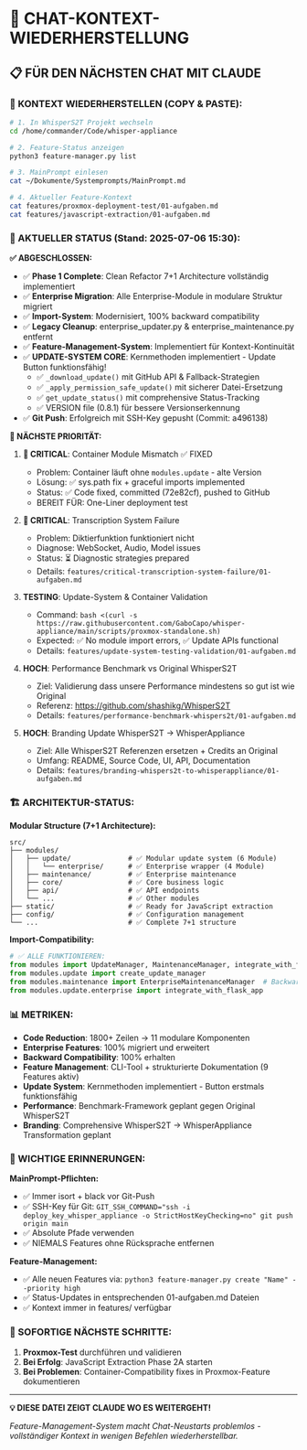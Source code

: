 # 🎯 CHAT-KONTEXT-WIEDERHERSTELLUNG

## 📋 **FÜR DEN NÄCHSTEN CHAT MIT CLAUDE**

### **🔄 KONTEXT WIEDERHERSTELLEN (COPY & PASTE):**

```bash
# 1. In WhisperS2T Projekt wechseln
cd /home/commander/Code/whisper-appliance

# 2. Feature-Status anzeigen
python3 feature-manager.py list

# 3. MainPrompt einlesen  
cat ~/Dokumente/Systemprompts/MainPrompt.md

# 4. Aktueller Feature-Kontext
cat features/proxmox-deployment-test/01-aufgaben.md
cat features/javascript-extraction/01-aufgaben.md
```

### **🎯 AKTUELLER STATUS (Stand: 2025-07-06 15:30):**

**✅ ABGESCHLOSSEN:**
- ✅ **Phase 1 Complete**: Clean Refactor 7+1 Architecture vollständig implementiert
- ✅ **Enterprise Migration**: Alle Enterprise-Module in modulare Struktur migriert  
- ✅ **Import-System**: Modernisiert, 100% backward compatibility
- ✅ **Legacy Cleanup**: enterprise_updater.py & enterprise_maintenance.py entfernt
- ✅ **Feature-Management-System**: Implementiert für Kontext-Kontinuität
- ✅ **UPDATE-SYSTEM CORE**: Kernmethoden implementiert - Update Button funktionsfähig!
  - ✅ `_download_update()` mit GitHub API & Fallback-Strategien
  - ✅ `_apply_permission_safe_update()` mit sicherer Datei-Ersetzung
  - ✅ `get_update_status()` mit comprehensive Status-Tracking
  - ✅ VERSION file (0.8.1) für bessere Versionserkennung
- ✅ **Git Push**: Erfolgreich mit SSH-Key gepusht (Commit: a496138)

**🎯 NÄCHSTE PRIORITÄT:**
1. **🚨 CRITICAL**: Container Module Mismatch ✅ FIXED
   - Problem: Container läuft ohne `modules.update` - alte Version
   - Lösung: ✅ sys.path fix + graceful imports implemented
   - Status: ✅ Code fixed, committed (72e82cf), pushed to GitHub
   - BEREIT FÜR: One-Liner deployment test

2. **🚨 CRITICAL**: Transcription System Failure  
   - Problem: Diktierfunktion funktioniert nicht
   - Diagnose: WebSocket, Audio, Model issues
   - Status: ⏳ Diagnostic strategies prepared
   - Details: `features/critical-transcription-system-failure/01-aufgaben.md`

3. **TESTING**: Update-System & Container Validation
   - Command: `bash <(curl -s https://raw.githubusercontent.com/GaboCapo/whisper-appliance/main/scripts/proxmox-standalone.sh)`
   - Expected: ✅ No module import errors, ✅ Update APIs functional
   - Details: `features/update-system-testing-validation/01-aufgaben.md`

4. **HOCH**: Performance Benchmark vs Original WhisperS2T
   - Ziel: Validierung dass unsere Performance mindestens so gut ist wie Original
   - Referenz: https://github.com/shashikg/WhisperS2T
   - Details: `features/performance-benchmark-whispers2t/01-aufgaben.md`

5. **HOCH**: Branding Update WhisperS2T → WhisperAppliance  
   - Ziel: Alle WhisperS2T Referenzen ersetzen + Credits an Original
   - Umfang: README, Source Code, UI, API, Documentation
   - Details: `features/branding-whispers2t-to-whisperappliance/01-aufgaben.md`

### **🏗️ ARCHITEKTUR-STATUS:**

**Modular Structure (7+1 Architecture):**
```
src/
├── modules/
│   ├── update/              # ✅ Modular update system (6 Module)
│   │   └── enterprise/      # ✅ Enterprise wrapper (4 Module)
│   ├── maintenance/         # ✅ Enterprise maintenance
│   ├── core/                # ✅ Core business logic
│   ├── api/                 # ✅ API endpoints
│   └── ...                  # ✅ Other modules
├── static/                  # ✅ Ready for JavaScript extraction
├── config/                  # ✅ Configuration management
└── ...                      # ✅ Complete 7+1 structure
```

**Import-Compatibility:**
```python
# ✅ ALLE FUNKTIONIEREN:
from modules import UpdateManager, MaintenanceManager, integrate_with_flask_app
from modules.update import create_update_manager
from modules.maintenance import EnterpriseMaintenanceManager  # Backward compatibility
from modules.update.enterprise import integrate_with_flask_app
```

### **📊 METRIKEN:**
- **Code Reduction**: 1800+ Zeilen → 11 modulare Komponenten
- **Enterprise Features**: 100% migriert und erweitert  
- **Backward Compatibility**: 100% erhalten
- **Feature Management**: CLI-Tool + strukturierte Dokumentation (9 Features aktiv)
- **Update System**: Kernmethoden implementiert - Button erstmals funktionsfähig
- **Performance**: Benchmark-Framework geplant gegen Original WhisperS2T
- **Branding**: Comprehensive WhisperS2T → WhisperAppliance Transformation geplant

### **🚨 WICHTIGE ERINNERUNGEN:**

**MainPrompt-Pflichten:**
- ✅ Immer isort + black vor Git-Push
- ✅ SSH-Key für Git: `GIT_SSH_COMMAND="ssh -i deploy_key_whisper_appliance -o StrictHostKeyChecking=no" git push origin main`
- ✅ Absolute Pfade verwenden
- ✅ NIEMALS Features ohne Rücksprache entfernen

**Feature-Management:**
- ✅ Alle neuen Features via: `python3 feature-manager.py create "Name" --priority high`
- ✅ Status-Updates in entsprechenden 01-aufgaben.md Dateien
- ✅ Kontext immer in features/ verfügbar

### **🎯 SOFORTIGE NÄCHSTE SCHRITTE:**

1. **Proxmox-Test** durchführen und validieren
2. **Bei Erfolg**: JavaScript Extraction Phase 2A starten
3. **Bei Problemen**: Container-Compatibility fixes in Proxmox-Feature dokumentieren

---

**💡 DIESE DATEI ZEIGT CLAUDE WO ES WEITERGEHT!**

*Feature-Management-System macht Chat-Neustarts problemlos - vollständiger Kontext in wenigen Befehlen wiederherstellbar.*
